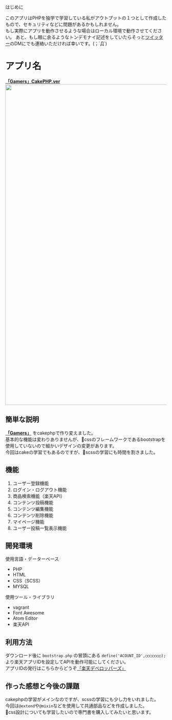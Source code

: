 はじめに

このアプリはPHPを独学で学習している私がアウトプットの１つとして作成したもので、セキュリティなどに問題があるかもしれません。  
もし実際にアプリを動作させるような場合はローカル環境で動作させてください。
あと、もし眼に余るようなトンデモナイ記述をしていたらそっと<a href="https://twitter.com/float_top">ツイッター</a>のDMにでも連絡いただければ幸いです。(；´Д`)


アプリ名
====
**<a href="https://4.kagome.xyz/games/">「Gamers」CakePHP.ver</a>**
<img src="https://user-images.githubusercontent.com/52596476/64937050-aa45bd00-d893-11e9-9aea-b8facf5e4a7c.png" width=1000>

## 簡単な説明

**<a href="https://games.kagomeee.com">「Gamers」</a>**
をcakephpで作り変えました。  
基本的な機能は変わりありませんが、cssのフレームワークであるbootstrapを使用していないので細かいデザインの変更があります。  
今回はcakeの学習でもあるのですが、scssの学習にも時間を割きました。



## 機能
1. ユーザー登録機能
1. ログイン・ログアウト機能
1. 商品検索機能（楽天API）
1. コンテンツ投稿機能
1. コンテンツ編集機能
1. コンテンツ削除機能
1. マイページ機能
1. ユーザー投稿一覧表示機能


## 開発環境
使用言語・データーベース
* PHP
* HTML
* CSS（SCSS）
* MYSQL  

使用ツール・ライブラリ
* vagrant
* Font Awesome
* Atom Editor
* 楽天API

## 利用方法

ダウンロード後に `bootstrap.php` の冒頭にある
`define('ACOUNT_ID',◯◯◯◯◯◯◯);`より楽天アプリIDを設定してAPIを動作可能にしてください。  
アプリIDの発行はこちらからどうぞ<a href='https://webservice.rakuten.co.jp/'>「楽天デベロッパーズ」</a>


## 作った感想と今後の課題

cakephpの学習がメインなのですが、scssの学習にも少し力をいれました。  
今回は`@extend`や`@mixin`などを使用して共通部品などを作成しました。  
css設計についても学習したいので専門書を購入してみたいと思います。
